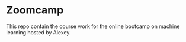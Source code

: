 # Zoomcamp
This repo contain the course work for the online bootcamp on machine learning hosted by Alexey.
